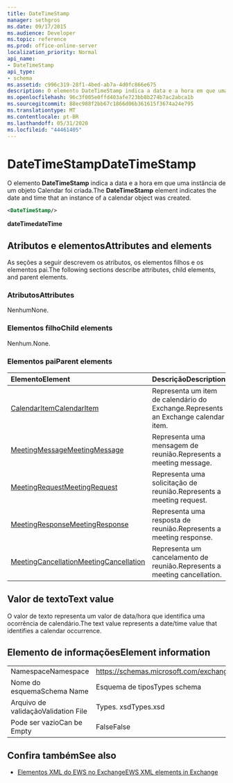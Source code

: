 ```yaml
---
title: DateTimeStamp
manager: sethgros
ms.date: 09/17/2015
ms.audience: Developer
ms.topic: reference
ms.prod: office-online-server
localization_priority: Normal
api_name:
- DateTimeStamp
api_type:
- schema
ms.assetid: c996c319-28f1-4bed-ab7a-4d0fc866e675
description: O elemento DateTimeStamp indica a data e a hora em que uma instância de um objeto Calendar foi criada.
ms.openlocfilehash: 96c3f005e0ffd403afe723bb8b274b7ac2abca1b
ms.sourcegitcommit: 88ec988f2bb67c1866d06b361615f3674a24e795
ms.translationtype: MT
ms.contentlocale: pt-BR
ms.lasthandoff: 05/31/2020
ms.locfileid: "44461405"
---
```

# <a name="datetimestamp"></a><span data-ttu-id="4cfef-103">DateTimeStamp</span><span class="sxs-lookup"><span data-stu-id="4cfef-103">DateTimeStamp</span></span>

<span data-ttu-id="4cfef-104">O elemento **DateTimeStamp** indica a data e a hora em que uma instância de um objeto Calendar foi criada.</span><span class="sxs-lookup"><span data-stu-id="4cfef-104">The **DateTimeStamp** element indicates the date and time that an instance of a calendar object was created.</span></span> 
  
```xml
<DateTimeStamp/>
```

<span data-ttu-id="4cfef-105">**dateTime**</span><span class="sxs-lookup"><span data-stu-id="4cfef-105">**dateTime**</span></span>

## <a name="attributes-and-elements"></a><span data-ttu-id="4cfef-106">Atributos e elementos</span><span class="sxs-lookup"><span data-stu-id="4cfef-106">Attributes and elements</span></span>

<span data-ttu-id="4cfef-107">As seções a seguir descrevem os atributos, os elementos filhos e os elementos pai.</span><span class="sxs-lookup"><span data-stu-id="4cfef-107">The following sections describe attributes, child elements, and parent elements.</span></span>
  
### <a name="attributes"></a><span data-ttu-id="4cfef-108">Atributos</span><span class="sxs-lookup"><span data-stu-id="4cfef-108">Attributes</span></span>

<span data-ttu-id="4cfef-109">Nenhum</span><span class="sxs-lookup"><span data-stu-id="4cfef-109">None.</span></span>
  
### <a name="child-elements"></a><span data-ttu-id="4cfef-110">Elementos filho</span><span class="sxs-lookup"><span data-stu-id="4cfef-110">Child elements</span></span>

<span data-ttu-id="4cfef-111">Nenhum.</span><span class="sxs-lookup"><span data-stu-id="4cfef-111">None.</span></span>
  
### <a name="parent-elements"></a><span data-ttu-id="4cfef-112">Elementos pai</span><span class="sxs-lookup"><span data-stu-id="4cfef-112">Parent elements</span></span>

|<span data-ttu-id="4cfef-113">**Elemento**</span><span class="sxs-lookup"><span data-stu-id="4cfef-113">**Element**</span></span>|<span data-ttu-id="4cfef-114">**Descrição**</span><span class="sxs-lookup"><span data-stu-id="4cfef-114">**Description**</span></span>|
|:-----|:-----|
|[<span data-ttu-id="4cfef-115">CalendarItem</span><span class="sxs-lookup"><span data-stu-id="4cfef-115">CalendarItem</span></span>](calendaritem.md) <br/> |<span data-ttu-id="4cfef-116">Representa um item de calendário do Exchange.</span><span class="sxs-lookup"><span data-stu-id="4cfef-116">Represents an Exchange calendar item.</span></span>  <br/> |
|[<span data-ttu-id="4cfef-117">MeetingMessage</span><span class="sxs-lookup"><span data-stu-id="4cfef-117">MeetingMessage</span></span>](meetingmessage.md) <br/> |<span data-ttu-id="4cfef-118">Representa uma mensagem de reunião.</span><span class="sxs-lookup"><span data-stu-id="4cfef-118">Represents a meeting message.</span></span>  <br/> |
|[<span data-ttu-id="4cfef-119">MeetingRequest</span><span class="sxs-lookup"><span data-stu-id="4cfef-119">MeetingRequest</span></span>](meetingrequest.md) <br/> |<span data-ttu-id="4cfef-120">Representa uma solicitação de reunião.</span><span class="sxs-lookup"><span data-stu-id="4cfef-120">Represents a meeting request.</span></span>  <br/> |
|[<span data-ttu-id="4cfef-121">MeetingResponse</span><span class="sxs-lookup"><span data-stu-id="4cfef-121">MeetingResponse</span></span>](meetingresponse.md) <br/> |<span data-ttu-id="4cfef-122">Representa uma resposta de reunião.</span><span class="sxs-lookup"><span data-stu-id="4cfef-122">Represents a meeting response.</span></span>  <br/> |
|[<span data-ttu-id="4cfef-123">MeetingCancellation</span><span class="sxs-lookup"><span data-stu-id="4cfef-123">MeetingCancellation</span></span>](meetingcancellation.md) <br/> |<span data-ttu-id="4cfef-124">Representa um cancelamento de reunião.</span><span class="sxs-lookup"><span data-stu-id="4cfef-124">Represents a meeting cancellation.</span></span>  <br/> |
   
## <a name="text-value"></a><span data-ttu-id="4cfef-125">Valor de texto</span><span class="sxs-lookup"><span data-stu-id="4cfef-125">Text value</span></span>

<span data-ttu-id="4cfef-126">O valor de texto representa um valor de data/hora que identifica uma ocorrência de calendário.</span><span class="sxs-lookup"><span data-stu-id="4cfef-126">The text value represents a date/time value that identifies a calendar occurrence.</span></span>
  
## <a name="element-information"></a><span data-ttu-id="4cfef-127">Elemento de informações</span><span class="sxs-lookup"><span data-stu-id="4cfef-127">Element information</span></span>

|||
|:-----|:-----|
|<span data-ttu-id="4cfef-128">Namespace</span><span class="sxs-lookup"><span data-stu-id="4cfef-128">Namespace</span></span>  <br/> |https://schemas.microsoft.com/exchange/services/2006/types  <br/> |
|<span data-ttu-id="4cfef-129">Nome do esquema</span><span class="sxs-lookup"><span data-stu-id="4cfef-129">Schema Name</span></span>  <br/> |<span data-ttu-id="4cfef-130">Esquema de tipos</span><span class="sxs-lookup"><span data-stu-id="4cfef-130">Types schema</span></span>  <br/> |
|<span data-ttu-id="4cfef-131">Arquivo de validação</span><span class="sxs-lookup"><span data-stu-id="4cfef-131">Validation File</span></span>  <br/> |<span data-ttu-id="4cfef-132">Types. xsd</span><span class="sxs-lookup"><span data-stu-id="4cfef-132">Types.xsd</span></span>  <br/> |
|<span data-ttu-id="4cfef-133">Pode ser vazio</span><span class="sxs-lookup"><span data-stu-id="4cfef-133">Can be Empty</span></span>  <br/> |<span data-ttu-id="4cfef-134">False</span><span class="sxs-lookup"><span data-stu-id="4cfef-134">False</span></span>  <br/> |
   
## <a name="see-also"></a><span data-ttu-id="4cfef-135">Confira também</span><span class="sxs-lookup"><span data-stu-id="4cfef-135">See also</span></span>

- [<span data-ttu-id="4cfef-136">Elementos XML do EWS no Exchange</span><span class="sxs-lookup"><span data-stu-id="4cfef-136">EWS XML elements in Exchange</span></span>](ews-xml-elements-in-exchange.md)

